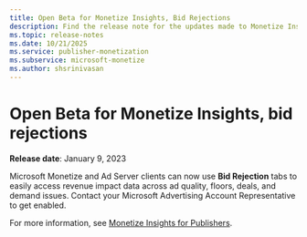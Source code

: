 ```yaml
---
title: Open Beta for Monetize Insights, Bid Rejections
description: Find the release note for the updates made to Monetize Insights.
ms.topic: release-notes
ms.date: 10/21/2025
ms.service: publisher-monetization
ms.subservice: microsoft-monetize
ms.author: shsrinivasan
---
```


# Open Beta for Monetize Insights, bid rejections

**Release date**: January 9, 2023

Microsoft Monetize and Ad Server clients can now use **Bid Rejection** tabs to easily access revenue impact data across ad quality, floors, deals, and demand issues. Contact your Microsoft Advertising Account Representative to get enabled.

For more information, see [Monetize Insights for Publishers](monetize-insights-for-publishers.md).
